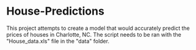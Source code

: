 # House-Predictions
This project attempts to create a model that would accurately predict the prices of houses in Charlotte, NC. The script needs to be ran with the "House_data.xls" file in the "data" folder.
